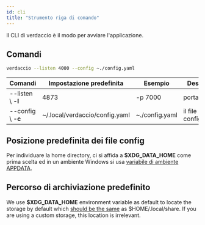 ```yaml
---
id: cli
title: "Strumento riga di comando"
---
```

Il CLI di verdaccio è il modo per avviare l'applicazione.

## Comandi

```bash
verdaccio --listen 4000 --config ~./config.yaml
```

| Comandi            | Impostazione predefinita       | Esempio        | Descrizione               |
| ------------------ | ------------------------------ | -------------- | ------------------------- |
| --listen \ **-l** | 4873                           | -p 7000        | porta http                |
| --config \ **-c** | ~/.local/verdaccio/config.yaml | ~./config.yaml | il file di configurazione |

## Posizione predefinita dei file config

Per individuare la home directory, ci si affida a **$XDG_DATA_HOME** come prima scelta ed in un ambiente Windows si usa [variabile di ambiente APPDATA](https://www.howtogeek.com/318177/what-is-the-appdata-folder-in-windows/).

## Percorso di archiviazione predefinito

We use **$XDG_DATA_HOME** environment variable as default to locate the storage by default which [should be the same](https://askubuntu.com/questions/538526/is-home-local-share-the-default-value-for-xdg-data-home-in-ubuntu-14-04) as $HOME/.local/share. If you are using a custom storage, this location is irrelevant.